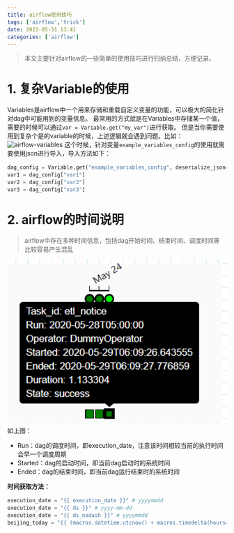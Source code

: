 ```yaml
---
title: airflow使用技巧
tags: ['airflow','trick']
date: 2022-05-31 13:41
categories: ['airflow']
---
```


> 本文主要针对airflow的一些简单的使用技巧进行归纳总结，方便记录。

# 1. 复杂Variable的使用
Variables是airflow中一个用来存储和重载自定义变量的功能，可以极大的简化针对dag中可能用到的变量信息。
最常用的方式就是在Variables中存储某一个值，需要的时候可以通过`var = Variable.get("my_var")`进行获取。
但是当你需要使用到复杂个是的variable的时候，上述逻辑就会遇到问题。比如：
![airflow-variables](https://s2.loli.net/2022/05/31/mNxLnk6pqbrOdQu.png)
这个时候，针对变量`example_variables_config`的使用就需要使用json进行导入，导入方法如下：
```python
dag_config = Variable.get("example_variables_config", deserialize_json=True)
var1 = dag_config["var1"]
var2 = dag_config["var2"]
var3 = dag_config["var3"]
```

# 2. airflow的时间说明
> airflow中存在多种时间信息，包括dag开始时间、结束时间、调度时间等
> 比较容易产生混乱

![image.png](https://raw.githubusercontent.com/ZermZhang/pictures/main/20230417133930.png)
如上图：
* Run：dag的调度时间，即execution_date，注意该时间相较当前的执行时间会早一个调度周期
* Started：dag的启动时间，即当前dag启动时的系统时间
* Ended：dag的结束时间，即当前dag运行结束时的系统时间

**时间获取方法：**
```python
execution_date = "{{ execution_date }}" # yyyymmdd
execution_date = "{{ ds }}" # yyyy-mm-dd
execution_date = "{{ ds_nodash }}" # yyyymmdd
beijing_today = "{{ (macros.datetime.utcnow() + macros.timedelta(hours=8)).strftime('%Y-%m-%d %H') }}"
```